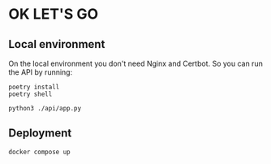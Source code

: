 # OK LET'S GO

## Local environment
On the local environment you don't need Nginx and Certbot. So you can run the API by running:
```
poetry install
poetry shell
```

```
python3 ./api/app.py
```

## Deployment

```
docker compose up
```